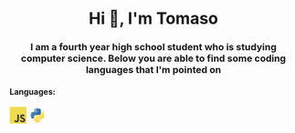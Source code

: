 <h1 align="center">Hi 👋, I'm Tomaso</h1>
<h3 align="center">I am a fourth year high school student who is studying computer science. Below you are able to find some coding languages that I'm pointed on</h3>

<h4 align="left">Languages:</h4>
<p align="left"> <img src="https://raw.githubusercontent.com/devicons/devicon/master/icons/javascript/javascript-original.svg" width="30" height="30"/>
<img src="https://raw.githubusercontent.com/devicons/devicon/master/icons/python/python-original.svg" width="30" height="30"/></p>
